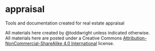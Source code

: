 # appraisal
Tools and documentation created for real estate appraisal

All materials here created by @toddwright unless indicated otherwise.  
All materials here are posted under a Creative Commons [Attribution-NonCommercial-ShareAlike 4.0 International](https://creativecommons.org/licenses/by-nc-sa/4.0/) license.
